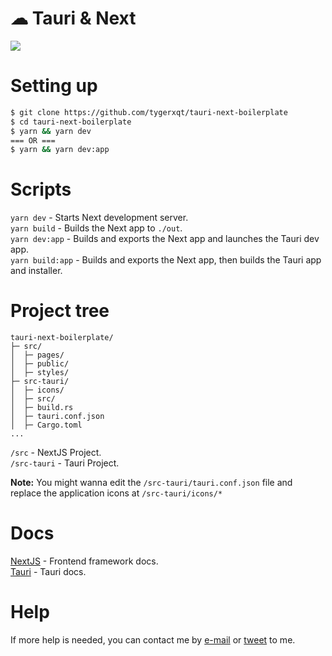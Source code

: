 # ☁ Tauri & Next
![](https://i.imgur.com/asEHkSk.png)

# Setting up
```bash
$ git clone https://github.com/tygerxqt/tauri-next-boilerplate
$ cd tauri-next-boilerplate
$ yarn && yarn dev
=== OR ===
$ yarn && yarn dev:app
```

# Scripts
`yarn dev` - Starts Next development server.  
`yarn build` - Builds the Next app to `./out`.  
`yarn dev:app` - Builds and exports the Next app and launches the Tauri dev app.  
`yarn build:app` - Builds and exports the Next app, then builds the Tauri app and installer.

# Project tree
```
tauri-next-boilerplate/
├─ src/
│  ├─ pages/
│  ├─ public/
│  ├─ styles/
├─ src-tauri/
│  ├─ icons/
│  ├─ src/
│  ├─ build.rs
│  ├─ tauri.conf.json
│  ├─ Cargo.toml
...
```
`/src` - NextJS Project.  
`/src-tauri` - Tauri Project.  

**Note:** You might wanna edit the `/src-tauri/tauri.conf.json` file and replace the application icons at `/src-tauri/icons/*`

# Docs
[NextJS](https://nextjs.org/docs/getting-started) - Frontend framework docs.  
[Tauri](https://tauri.app/) - Tauri docs.

# Help
If more help is needed, you can contact me by [e-mail](mailto:hello@tygr.dev) or [tweet](https://twitter.com/intent/tweet?text=%40tygerxqt) to me.
